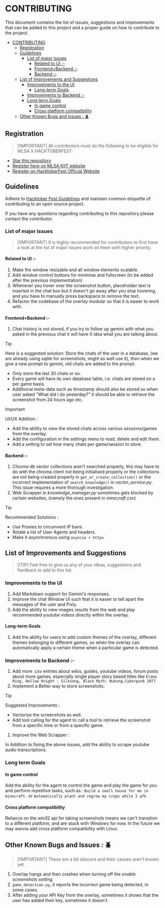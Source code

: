 # CONTRIBUTING

This document contains the list of issues, suggestions and improvements that can be added to this project and a proper guide on how to contribute to the project.

- [CONTRIBUTING](#contributing)
  - [Registration](#registration)
  - [Guidelines](#guidelines)
    - [List of major issues](#list-of-major-issues)
      - [Related to UI :-](#related-to-ui--)
      - [Frontend+Backend :-](#frontendbackend--)
      - [Backend :-](#backend--)
  - [List of Improvements and Suggestions](#list-of-improvements-and-suggestions)
    - [Improvements to the UI](#improvements-to-the-ui)
      - [Long-term Goals](#long-term-goals)
    - [Improvements to Backend :-](#improvements-to-backend--)
    - [Long term Goals](#long-term-goals-1)
      - [In game control](#in-game-control)
      - [Cross platform compatibility](#cross-platform-compatibility)
  - [Other Known Bugs and Issues : 🪲](#other-known-bugs-and-issues--)

## Registration
>
>[!IMPORTANT]
> All contributors must do the following to be eligible for MLSA X HACKTOBERFEST:

- [Star this repository](https://github.com/keploy/keploy)
- [Register here on MLSA KIIT website](https://register.mlsakiit.com/)
- [Register on HacktoberFest Official Website](https://hacktoberfest.com/auth/)

## Guidelines

Adhere to [Hacktober Fest Guidelines](https://hacktoberfest.com/) and maintain common etiquette of contributing to an open source project.

If you have any questions regarding contributing to this repository please contact the contributor.

<!-- (link to the whatsapp group) -->
### List of major issues
>
>[!IMPORTANT]
> It is highly recommended for contributors to first have a look at the list of major issues work on them with higher priority.

#### Related to UI :-

1. Make the window resizable and all window elements scalable.
2. Add window control buttons for minimise and fullscreen (to be added after the previous implementation)
3. Whenever you hover over the screenshot button, placeholder text is inserted in the chat box but it doesn't go away after you stop hovering, and you have to manually press backspace to remove the text.
4. Refactor the codebase of the overlay modular so that it is easier to work with.

#### Frontend+Backend :-

1. Chat history is not stored, if you try to follow up gemini with what you asked in the previous chat it will have 0 idea what you are talking about.

>[!TIP]
> Here is a suggested solution:
Store the chats of the user in a database, (we are already using sqlite for screenshots, might as well use it), then when we give a new prompt to gemini, old chats are added to the prompt.

- Only store the last 30 chats or so.
- Every game will have its own database table, i.e. chats are stored on a per game basis.
- Additional meta-data such as timestamp should also be stored so when user asked "What did I do yesterday?" it should be able to retrieve the screenshot from 24 hours ago etc.

>[!IMPORTANT]
> UI/UX Addition :

- Add the ability to view the stored chats across various sessions/games from the overlay.
- Add the configuration in the settings menu to read, delete and edit them.
- Add a setting to set how many chats per game/session to store.

#### Backend :-

1. Chroma db vector collections aren't searched properly, this may have to do with the chroma client not being initialised properly or the collections are not being created properly in `get_or_create_collection()` or the incorrect implementation of `search_knowledge()` in *vector_service.py*. This issue requires a more thorough investigation.
2. Web Scrapper in *knowledge_manager.py* sometimes gets blocked by certain websites, (*namely* the ones present in *minecraft.csv*)

>[!TIP]
> Recommended Solutions :

- Use Proxies to circumvent IP bans.
- Rotate a list of User Agents and headers.
- Make it asynchronous using `asyncio + httpx`

## List of Improvements and Suggestions
>
>[!TIP]
> Feel free to give us any of your ideas, suggestions and feedback to add to this list.

### Improvements to the UI

1. Add Markdown support for Gemini's responses.
2. Improve the chat Window UI such that it is easier to tell apart the messages of the user and Pixly.
3. Add the ability to view images results from the web and play recommended youtube videos directly within the overlay.

#### Long-term Goals

1. Add the ability for users to add custom themes of the overlay, different themes belonging to different games, so when the overlay can automatically apply a certain theme when a particular game is detected.

### Improvements to Backend :-

1. Add more .csv entries about wikis, guides, youtube videos, forum posts about more games, especially single  player story based titles like `Elden Ring, Hollow Knight : Silksong, Black Myth: Wukong,Cyberpunk 2077`
2. Implement a Better way to store screenshots:

>[!TIP]
> Suggested Improvements :

- Vectorise the screenshots as well.
- Add tool calling for the agent to call a tool to retrieve the screenshot from a specific time or from a specific game.

1. Improve the Web Scrapper :

In Addition to fixing the above issues, add the ability to scrape youtube audio transcriptions.

### Long term Goals

#### In game control

Add the ability for the agent to control the game and play the game for you and perform repetitive tasks, such as : `Build a small house for me in minecraft.` or `Automatically plant and regrow my crops while I afk`

#### Cross platform compatibility

Reliance on the win32 api for taking screenshots means we can't transition to a different platform, and are stuck with Windows for now.
In the future we may wanna add cross platform compatibility with Linux.

## Other Known Bugs and Issues : 🪲
>
> [!IMPORTANT]
> These are a bit obscure and their causes aren't known yet.

1. Overlay hangs and then crashes when turning off the *enable screenshots setting.*
2. `game_detection.py`, it reports the incorrect game being detected, in some cases.
3. After adding your API Key from the overlay, sometimes it shows that the user has added their key, sometimes it doesn't.
